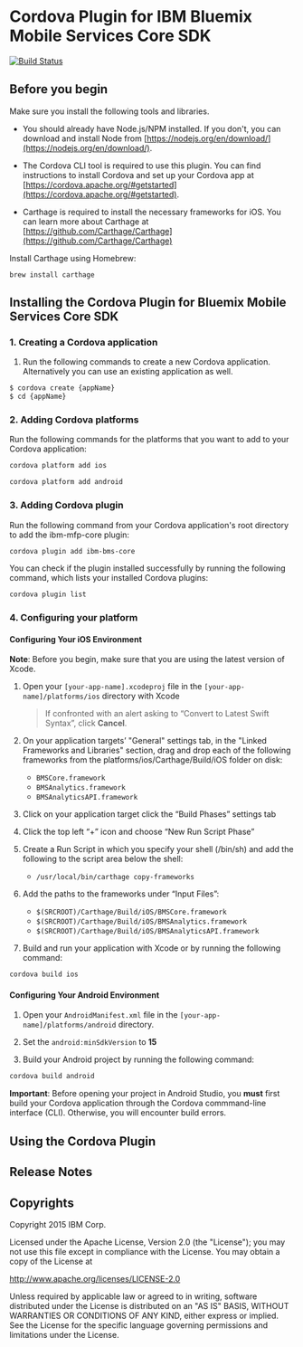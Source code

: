 # Cordova Plugin for IBM Bluemix Mobile Services Core SDK

[![Build Status](https://travis-ci.org/ibm-bluemix-mobile-services/bms-clientsdk-cordova-plugin-core.svg?branch=v2)](https://travis-ci.org/ibm-bluemix-mobile-services/bms-clientsdk-cordova-plugin-core)

## Before you begin

Make sure you install the following tools and libraries.

* You should already have Node.js/NPM installed. If you don't, you can download and install Node from [https://nodejs.org/en/download/](https://nodejs.org/en/download/).

* The Cordova CLI tool is required to use this plugin. You can find instructions to install Cordova and set up your Cordova app at [https://cordova.apache.org/#getstarted](https://cordova.apache.org/#getstarted).

* Carthage is required to install the necessary frameworks for iOS. You can learn more about Carthage at [https://github.com/Carthage/Carthage](https://github.com/Carthage/Carthage)

Install Carthage using Homebrew:

```
brew install carthage
```

## Installing the Cordova Plugin for Bluemix Mobile Services Core SDK

### 1. Creating a Cordova application

1. Run the following commands to create a new Cordova application. Alternatively you can use an existing application as well. 

```Bash
$ cordova create {appName}
$ cd {appName}
```
	
### 2. Adding Cordova platforms

Run the following commands for the platforms that you want to add to your Cordova application:

```Bash
cordova platform add ios

cordova platform add android
```

### 3. Adding Cordova plugin

Run the following command from your Cordova application's root directory to add the ibm-mfp-core plugin:

```Bash
cordova plugin add ibm-bms-core
```

You can check if the plugin installed successfully by running the following command, which lists your installed Cordova plugins:

```Bash
cordova plugin list
```

### 4. Configuring your platform

#### Configuring Your iOS Environment

**Note**: Before you begin, make sure that you are using the latest version of Xcode.

1. Open your `[your-app-name].xcodeproj` file in the `[your-app-name]/platforms/ios` directory with Xcode

	> If confronted with an alert asking to “Convert to Latest Swift Syntax”, click **Cancel**.

1. On your application targets’ "General" settings tab, in the "Linked Frameworks and Libraries" section, drag and drop each of the following frameworks from the platforms/ios/Carthage/Build/iOS folder on disk:

	* `BMSCore.framework`
	* `BMSAnalytics.framework`
	* `BMSAnalyticsAPI.framework`
	
1. Click on your application target click the “Build Phases” settings tab

1. Click the top left “+” icon and choose “New Run Script Phase”

1. Create a Run Script in which you specify your shell (/bin/sh) and add the following to the script area below the shell:

	* `/usr/local/bin/carthage copy-frameworks`

1. Add the paths to the frameworks under “Input Files”:

	* `$(SRCROOT)/Carthage/Build/iOS/BMSCore.framework`
	* `$(SRCROOT)/Carthage/Build/iOS/BMSAnalytics.framework`
	* `$(SRCROOT)/Carthage/Build/iOS/BMSAnalyticsAPI.framework`

1. Build and run your application with Xcode or by running the following command:

```Bash
cordova build ios
``` 

#### Configuring Your Android Environment

1. Open your `AndroidManifest.xml` file in the `[your-app-name]/platforms/android` directory.

1. Set the `android:minSdkVersion` to **15**

1. Build your Android project by running the following command:

```Bash
cordova build android
```

**Important**: Before opening your project in Android Studio, you **must** first build your Cordova application through the Cordova commmand-line interface (CLI). Otherwise, you will encounter build errors.

## Using the Cordova Plugin



## Release Notes



## Copyrights

Copyright 2015 IBM Corp.

Licensed under the Apache License, Version 2.0 (the "License");
you may not use this file except in compliance with the License.
You may obtain a copy of the License at

http://www.apache.org/licenses/LICENSE-2.0

Unless required by applicable law or agreed to in writing, software
distributed under the License is distributed on an "AS IS" BASIS,
WITHOUT WARRANTIES OR CONDITIONS OF ANY KIND, either express or implied.
See the License for the specific language governing permissions and
limitations under the License.
